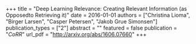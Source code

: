 +++
title = "Deep Learning Relevance: Creating Relevant Information (as Opposedto Retrieving it)"
date = 2016-01-01
authors = ["Christina Lioma", "Birger Larsen", "Casper Petersen", "Jakob Grue Simonsen"]
publication_types = ["2"]
abstract = ""
featured = false
publication = "*CoRR*"
url_pdf = "http://arxiv.org/abs/1606.07660"
+++

